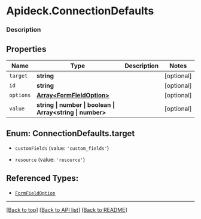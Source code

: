 # Apideck.ConnectionDefaults

### Description

## Properties
Name | Type | Description | Notes
------------ | ------------- | ------------- | -------------
`target` | **string** |  | [optional] 
`id` | **string** |  | [optional] 
`options` | [**Array&lt;FormFieldOption&gt;**](FormFieldOption.md) |  | [optional] 
`value` | **string \| number \| boolean \| Array&lt;string \| number&gt;** |  | [optional] 





<a name="ConnectionDefaultsTarget"></a>
## Enum: ConnectionDefaults.target


* `customFields` (value: `'custom_fields'`)

* `resource` (value: `'resource'`)




## Referenced Types:


* [`FormFieldOption`](FormFieldOption.md)
---

[[Back to top]](#) [[Back to API list]](../../../../README.md#documentation-for-api-endpoints) [[Back to README]](../../../../README.md)



